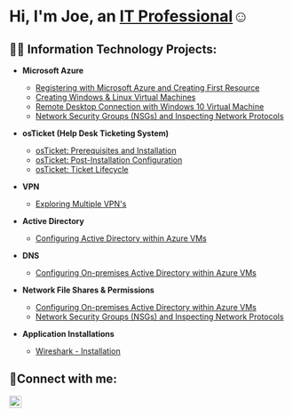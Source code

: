 <h1>Hi, I'm Joe, an <a href="https://linkedin.com/in/joe-simmons-jr/">IT Professional</a>☺</h1>

<h2>👨‍💻 Information Technology Projects:</h2>

- <b>Microsoft Azure</b>
  - [Registering with Microsoft Azure and Creating First Resource](https://github.com/joesimmonsIT/Microsoft-Azure)
  - [Creating Windows & Linux Virtual Machines](https://github.com/joesimmonsIT/Virtual-Machines-WND-LNX-)
  - [Remote Desktop Connection with Windows 10 Virtual Machine](https://github.com/joesimmonsIT/Remote-Desktop-Connection)
  - [Network Security Groups (NSGs) and Inspecting Network Protocols](https://github.com/joesimmonsIT/Traffic-Sources)
    
- <b>osTicket (Help Desk Ticketing System)</b>
  - [osTicket: Prerequisites and Installation](https://github.com/joesimmonsIT/osticket-prereqs)
  - [osTicket: Post-Installation Configuration](https://github.com/joesimmonsIT/post-install-config)
  - [osTicket: Ticket Lifecycle ](https://github.com/joesimmonsIT/ticket-lifecycle)

- <b>VPN</b>
  - [Exploring Multiple VPN's](https://github.com/joesimmonsIT/VPN)

- <b>Active Directory</b>
  - [Configuring Active Directory within Azure VMs](https://github.com/joesimmonsIT/Active-Directory-Configuration)

 
- <b>DNS</b>
  - [Configuring On-premises Active Directory within Azure VMs](https://github.com/joshmadakorcc/configure-ad)
  
 
- <b>Network File Shares & Permissions</b>
  - [Configuring On-premises Active Directory within Azure VMs](https://github.com/joshmadakorcc/configure-ad)
  - [Network Security Groups (NSGs) and Inspecting Network Protocols](https://github.com/joshmadakorcc/azure-network-protocols)
    
- <b>Application Installations</b>
  - [Wireshark - Installation](https://github.com/joesimmonsIT/Wireshark)



<h2>🤳Connect with me:</h2>

[<img align="left" alt="Joe | LinkedIn" width="22px" src="https://cdn.jsdelivr.net/npm/simple-icons@v3/icons/linkedin.svg" />][linkedin]

[linkedin]: https://linkedin.com/in/joe-simmons-jr/

